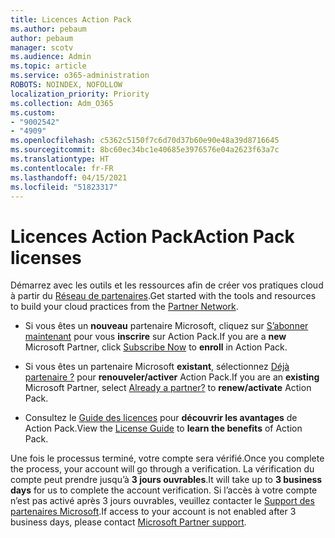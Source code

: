```yaml
---
title: Licences Action Pack
ms.author: pebaum
author: pebaum
manager: scotv
ms.audience: Admin
ms.topic: article
ms.service: o365-administration
ROBOTS: NOINDEX, NOFOLLOW
localization_priority: Priority
ms.collection: Adm_O365
ms.custom:
- "9002542"
- "4909"
ms.openlocfilehash: c5362c5150f7c6d70d37b60e90e48a39d8716645
ms.sourcegitcommit: 8bc60ec34bc1e40685e3976576e04a2623f63a7c
ms.translationtype: HT
ms.contentlocale: fr-FR
ms.lasthandoff: 04/15/2021
ms.locfileid: "51823317"
---
```

# <a name="action-pack-licenses"></a><span data-ttu-id="2b77c-102">Licences Action Pack</span><span class="sxs-lookup"><span data-stu-id="2b77c-102">Action Pack licenses</span></span>

<span data-ttu-id="2b77c-103">Démarrez avec les outils et les ressources afin de créer vos pratiques cloud à partir du [Réseau de partenaires](https://aka.ms/MPNActionPack).</span><span class="sxs-lookup"><span data-stu-id="2b77c-103">Get started with the tools and resources to build your cloud practices from the [Partner Network](https://aka.ms/MPNActionPack).</span></span>

- <span data-ttu-id="2b77c-104">Si vous êtes un **nouveau** partenaire Microsoft, cliquez sur [S’abonner maintenant](https://aka.ms/MPNActionPackNew) pour vous **inscrire** sur Action Pack.</span><span class="sxs-lookup"><span data-stu-id="2b77c-104">If you are a **new** Microsoft Partner, click [Subscribe Now](https://aka.ms/MPNActionPackNew) to **enroll** in Action Pack.</span></span>

- <span data-ttu-id="2b77c-105">Si vous êtes un partenaire Microsoft **existant**, sélectionnez [Déjà partenaire ?](https://aka.ms/MPNActionPackExisting) pour **renouveler/activer** Action Pack.</span><span class="sxs-lookup"><span data-stu-id="2b77c-105">If you are an **existing** Microsoft Partner, select [Already a partner?](https://aka.ms/MPNActionPackExisting) to **renew/activate** Action Pack.</span></span> 

- <span data-ttu-id="2b77c-106">Consultez le [Guide des licences](https://aka.ms/MPNActionPackGuide) pour **découvrir les avantages** de Action Pack.</span><span class="sxs-lookup"><span data-stu-id="2b77c-106">View the [License Guide](https://aka.ms/MPNActionPackGuide) to **learn the benefits** of Action Pack.</span></span> 

<span data-ttu-id="2b77c-107">Une fois le processus terminé, votre compte sera vérifié.</span><span class="sxs-lookup"><span data-stu-id="2b77c-107">Once you complete the process, your account will go through a verification.</span></span> <span data-ttu-id="2b77c-108">La vérification du compte peut prendre jusqu’à **3 jours ouvrables**.</span><span class="sxs-lookup"><span data-stu-id="2b77c-108">It will take up to **3 business days** for us to complete the account verification.</span></span> <span data-ttu-id="2b77c-109">Si l’accès à votre compte n’est pas activé après 3 jours ouvrables, veuillez contacter le [Support des partenaires Microsoft](https://aka.ms/MPNActionPackSupport).</span><span class="sxs-lookup"><span data-stu-id="2b77c-109">If access to your account is not enabled after 3 business days, please contact [Microsoft Partner support](https://aka.ms/MPNActionPackSupport).</span></span> 
